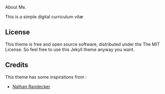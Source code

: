 About Me.

This is a simple digital curriculum vitæ

## License

This theme is free and open source software, distributed under the The MIT License. So feel free to use this Jekyll theme anyway you want.

## Credits

This theme has some inspirations from :
- [Nathan Randecker](https://github.com/nrandecker/particle)
